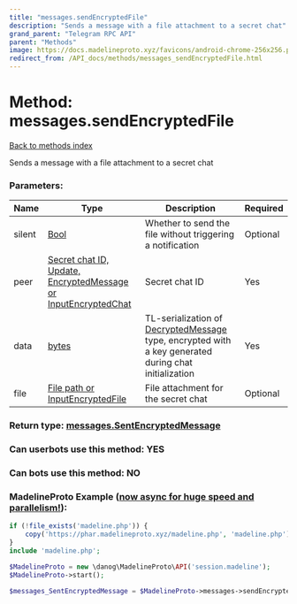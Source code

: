 ```yaml
---
title: "messages.sendEncryptedFile"
description: "Sends a message with a file attachment to a secret chat"
grand_parent: "Telegram RPC API"
parent: "Methods"
image: https://docs.madelineproto.xyz/favicons/android-chrome-256x256.png
redirect_from: /API_docs/methods/messages_sendEncryptedFile.html
---
```

# Method: messages.sendEncryptedFile
[Back to methods index](index.html)



Sends a message with a file attachment to a secret chat

### Parameters:

| Name     |    Type       | Description | Required |
|----------|---------------|-------------|----------|
|silent|[Bool](/API_docs/types/Bool.html) | Whether to send the file without triggering a notification | Optional|
|peer|[Secret chat ID, Update, EncryptedMessage or InputEncryptedChat](/API_docs/types/InputEncryptedChat.html) | Secret chat ID | Yes|
|data|[bytes](/API_docs/types/bytes.html) | TL-serialization of [DecryptedMessage](../types/DecryptedMessage.html) type, encrypted with a key generated during chat initialization | Yes|
|file|[File path or InputEncryptedFile](/API_docs/types/InputEncryptedFile.html) | File attachment for the secret chat | Optional|


### Return type: [messages.SentEncryptedMessage](/API_docs/types/messages.SentEncryptedMessage.html)

### Can userbots use this method: **YES**

### Can bots use this method: **NO**


### MadelineProto Example ([now async for huge speed and parallelism!](https://docs.madelineproto.xyz/docs/ASYNC.html)):


```php
if (!file_exists('madeline.php')) {
    copy('https://phar.madelineproto.xyz/madeline.php', 'madeline.php');
}
include 'madeline.php';

$MadelineProto = new \danog\MadelineProto\API('session.madeline');
$MadelineProto->start();

$messages_SentEncryptedMessage = $MadelineProto->messages->sendEncryptedFile(silent: $Bool, peer: $InputEncryptedChat, data: 'bytes', file: $InputEncryptedFile, );
```

